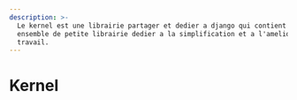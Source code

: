 ```yaml
---
description: >-
  Le kernel est une librairie partager et dedier a django qui contient un
  ensemble de petite librairie dedier a la simplification et a l'amelioration du
  travail.
---
```


# Kernel


